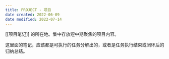 ```yaml
---
title: PROJECT - 项目
date created: 2022-06-09
date modified: 2022-07-14
---
```


[[项目笔记]] 的所在地。集中存放短中期聚焦的项目内容。

这里面的笔记，应该都是可执行的任务分解出的，或者是任务执行结束或闭环后的归纳总结。
